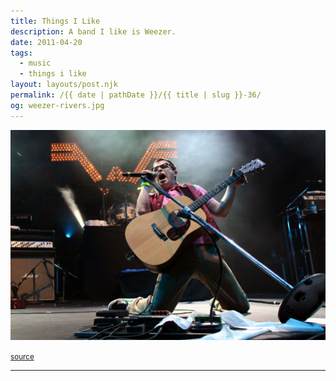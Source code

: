 ```yaml
---
title: Things I Like
description: A band I like is Weezer.
date: 2011-04-20
tags: 
  - music
  - things i like
layout: layouts/post.njk
permalink: /{{ date | pathDate }}/{{ title | slug }}-36/
og: weezer-rivers.jpg
---
```


![Rivers Cuomo from Weezer](/img/weezer-rivers.jpg)

<small class="footnotes"><a href="http://www.chinashopmag.com/2010/05/weezer-nation-rises-up/">source</a></small>

---
